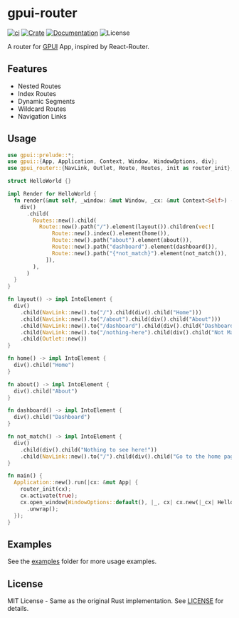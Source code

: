 # gpui-router

[![ci](https://github.com/justjavac/gpui-router/actions/workflows/build.yml/badge.svg)](https://github.com/justjavac/gpui-router/actions/workflows/build.yml)
[![Crate](https://img.shields.io/crates/v/gpui-router.svg)](https://crates.io/crates/gpui-router)
[![Documentation](https://docs.rs/gpui-router/badge.svg)](https://docs.rs/gpui-router)
![License](https://img.shields.io/crates/l/gpui-router.svg)

A router for [GPUI](https://www.gpui.rs/) App, inspired by React-Router.

## Features

- Nested Routes
- Index Routes
- Dynamic Segments
- Wildcard Routes
- Navigation Links

## Usage

```rust
use gpui::prelude::*;
use gpui::{App, Application, Context, Window, WindowOptions, div};
use gpui_router::{NavLink, Outlet, Route, Routes, init as router_init};

struct HelloWorld {}

impl Render for HelloWorld {
  fn render(&mut self, _window: &mut Window, _cx: &mut Context<Self>) -> impl IntoElement {
    div()
      .child(
        Routes::new().child(
          Route::new().path("/").element(layout()).children(vec![
              Route::new().index().element(home()),
              Route::new().path("about").element(about()),
              Route::new().path("dashboard").element(dashboard()),
              Route::new().path("{*not_match}").element(not_match()),
            ]),
        ),
      )
  }
}

fn layout() -> impl IntoElement {
  div()
    .child(NavLink::new().to("/").child(div().child("Home")))
    .child(NavLink::new().to("/about").child(div().child("About")))
    .child(NavLink::new().to("/dashboard").child(div().child("Dashboard")))
    .child(NavLink::new().to("/nothing-here").child(div().child("Not Match")))
    .child(Outlet::new())
}

fn home() -> impl IntoElement {
  div().child("Home")
}

fn about() -> impl IntoElement {
  div().child("About")
}

fn dashboard() -> impl IntoElement {
  div().child("Dashboard")
}

fn not_match() -> impl IntoElement {
  div()
    .child(div().child("Nothing to see here!"))
    .child(NavLink::new().to("/").child(div().child("Go to the home page")))
}

fn main() {
  Application::new().run(|cx: &mut App| {
    router_init(cx);
    cx.activate(true);
    cx.open_window(WindowOptions::default(), |_, cx| cx.new(|_cx| HelloWorld {}))
      .unwrap();
  });
}
```

## Examples

See the [examples](./crates/router/examples) folder for more usage examples.

## License

MIT License - Same as the original Rust implementation.
See [LICENSE](./LICENSE) for details.
